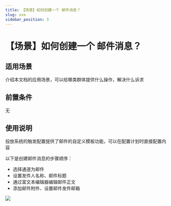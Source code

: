 ```yaml
---
title: 【场景】如何创建一个 邮件消息？
slug: xxx
sidebar_position: 3
---
```



# 【场景】如何创建一个 邮件消息？

## 适用场景

介绍本文档的应用场景，可以给哪类群体提供什么操作，解决什么诉求

## 前置条件

无

## 使用说明

投放系统的触发配置提供了邮件的自定义模板功能，可以在配置计划时直接配置内容

以下是创建邮件消息的步骤顺序：

- 选择通道为邮件
- 设置发件人名称、邮件标题
- 通过富文本编辑器编辑邮件正文
- 添加邮件附件、设置邮件发件邮箱

<img src="/assets/OdWkbWUOpoH8Hdx5fJAcj5Bmnxg.png" src-width="1694" src-height="1362" align="center"/>

